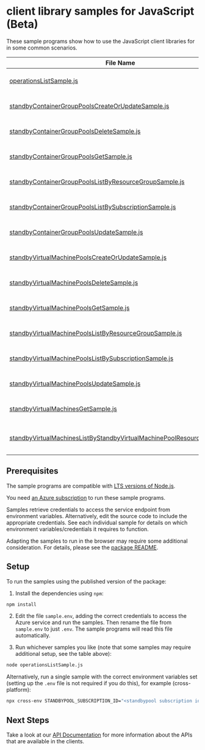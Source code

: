 # client library samples for JavaScript (Beta)

These sample programs show how to use the JavaScript client libraries for in some common scenarios.

| **File Name**                                                                                                                                 | **Description**                                                                                                                                                                                                                                                                |
| --------------------------------------------------------------------------------------------------------------------------------------------- | ------------------------------------------------------------------------------------------------------------------------------------------------------------------------------------------------------------------------------------------------------------------------------ |
| [operationsListSample.js][operationslistsample]                                                                                               | List the operations for the provider x-ms-original-file: specification/standbypool/resource-manager/Microsoft.StandbyPool/preview/2023-12-01-preview/examples/Operations_List.json                                                                                             |
| [standbyContainerGroupPoolsCreateOrUpdateSample.js][standbycontainergrouppoolscreateorupdatesample]                                           | Create a StandbyContainerGroupPoolResource x-ms-original-file: specification/standbypool/resource-manager/Microsoft.StandbyPool/preview/2023-12-01-preview/examples/StandbyContainerGroupPools_CreateOrUpdate.json                                                             |
| [standbyContainerGroupPoolsDeleteSample.js][standbycontainergrouppoolsdeletesample]                                                           | Delete a StandbyContainerGroupPoolResource x-ms-original-file: specification/standbypool/resource-manager/Microsoft.StandbyPool/preview/2023-12-01-preview/examples/StandbyContainerGroupPools_Delete.json                                                                     |
| [standbyContainerGroupPoolsGetSample.js][standbycontainergrouppoolsgetsample]                                                                 | Get a StandbyContainerGroupPoolResource x-ms-original-file: specification/standbypool/resource-manager/Microsoft.StandbyPool/preview/2023-12-01-preview/examples/StandbyContainerGroupPools_Get.json                                                                           |
| [standbyContainerGroupPoolsListByResourceGroupSample.js][standbycontainergrouppoolslistbyresourcegroupsample]                                 | List StandbyContainerGroupPoolResource resources by resource group x-ms-original-file: specification/standbypool/resource-manager/Microsoft.StandbyPool/preview/2023-12-01-preview/examples/StandbyContainerGroupPools_ListByResourceGroup.json                                |
| [standbyContainerGroupPoolsListBySubscriptionSample.js][standbycontainergrouppoolslistbysubscriptionsample]                                   | List StandbyContainerGroupPoolResource resources by subscription ID x-ms-original-file: specification/standbypool/resource-manager/Microsoft.StandbyPool/preview/2023-12-01-preview/examples/StandbyContainerGroupPools_ListBySubscription.json                                |
| [standbyContainerGroupPoolsUpdateSample.js][standbycontainergrouppoolsupdatesample]                                                           | Update a StandbyContainerGroupPoolResource x-ms-original-file: specification/standbypool/resource-manager/Microsoft.StandbyPool/preview/2023-12-01-preview/examples/StandbyContainerGroupPools_Update.json                                                                     |
| [standbyVirtualMachinePoolsCreateOrUpdateSample.js][standbyvirtualmachinepoolscreateorupdatesample]                                           | Create a StandbyVirtualMachinePoolResource x-ms-original-file: specification/standbypool/resource-manager/Microsoft.StandbyPool/preview/2023-12-01-preview/examples/StandbyVirtualMachinePools_CreateOrUpdate.json                                                             |
| [standbyVirtualMachinePoolsDeleteSample.js][standbyvirtualmachinepoolsdeletesample]                                                           | Delete a StandbyVirtualMachinePoolResource x-ms-original-file: specification/standbypool/resource-manager/Microsoft.StandbyPool/preview/2023-12-01-preview/examples/StandbyVirtualMachinePools_Delete.json                                                                     |
| [standbyVirtualMachinePoolsGetSample.js][standbyvirtualmachinepoolsgetsample]                                                                 | Get a StandbyVirtualMachinePoolResource x-ms-original-file: specification/standbypool/resource-manager/Microsoft.StandbyPool/preview/2023-12-01-preview/examples/StandbyVirtualMachinePools_Get.json                                                                           |
| [standbyVirtualMachinePoolsListByResourceGroupSample.js][standbyvirtualmachinepoolslistbyresourcegroupsample]                                 | List StandbyVirtualMachinePoolResource resources by resource group x-ms-original-file: specification/standbypool/resource-manager/Microsoft.StandbyPool/preview/2023-12-01-preview/examples/StandbyVirtualMachinePools_ListByResourceGroup.json                                |
| [standbyVirtualMachinePoolsListBySubscriptionSample.js][standbyvirtualmachinepoolslistbysubscriptionsample]                                   | List StandbyVirtualMachinePoolResource resources by subscription ID x-ms-original-file: specification/standbypool/resource-manager/Microsoft.StandbyPool/preview/2023-12-01-preview/examples/StandbyVirtualMachinePools_ListBySubscription.json                                |
| [standbyVirtualMachinePoolsUpdateSample.js][standbyvirtualmachinepoolsupdatesample]                                                           | Update a StandbyVirtualMachinePoolResource x-ms-original-file: specification/standbypool/resource-manager/Microsoft.StandbyPool/preview/2023-12-01-preview/examples/StandbyVirtualMachinePools_Update.json                                                                     |
| [standbyVirtualMachinesGetSample.js][standbyvirtualmachinesgetsample]                                                                         | Get a StandbyVirtualMachineResource x-ms-original-file: specification/standbypool/resource-manager/Microsoft.StandbyPool/preview/2023-12-01-preview/examples/StandbyVirtualMachines_Get.json                                                                                   |
| [standbyVirtualMachinesListByStandbyVirtualMachinePoolResourceSample.js][standbyvirtualmachineslistbystandbyvirtualmachinepoolresourcesample] | List StandbyVirtualMachineResource resources by StandbyVirtualMachinePoolResource x-ms-original-file: specification/standbypool/resource-manager/Microsoft.StandbyPool/preview/2023-12-01-preview/examples/StandbyVirtualMachines_ListByStandbyVirtualMachinePoolResource.json |

## Prerequisites

The sample programs are compatible with [LTS versions of Node.js](https://github.com/nodejs/release#release-schedule).

You need [an Azure subscription][freesub] to run these sample programs.

Samples retrieve credentials to access the service endpoint from environment variables. Alternatively, edit the source code to include the appropriate credentials. See each individual sample for details on which environment variables/credentials it requires to function.

Adapting the samples to run in the browser may require some additional consideration. For details, please see the [package README][package].

## Setup

To run the samples using the published version of the package:

1. Install the dependencies using `npm`:

```bash
npm install
```

2. Edit the file `sample.env`, adding the correct credentials to access the Azure service and run the samples. Then rename the file from `sample.env` to just `.env`. The sample programs will read this file automatically.

3. Run whichever samples you like (note that some samples may require additional setup, see the table above):

```bash
node operationsListSample.js
```

Alternatively, run a single sample with the correct environment variables set (setting up the `.env` file is not required if you do this), for example (cross-platform):

```bash
npx cross-env STANDBYPOOL_SUBSCRIPTION_ID="<standbypool subscription id>" node operationsListSample.js
```

## Next Steps

Take a look at our [API Documentation][apiref] for more information about the APIs that are available in the clients.

[operationslistsample]: https://github.com/Azure/azure-sdk-for-js/blob/main/sdk/standbypool/arm-standbypool/samples/v1-beta/javascript/operationsListSample.js
[standbycontainergrouppoolscreateorupdatesample]: https://github.com/Azure/azure-sdk-for-js/blob/main/sdk/standbypool/arm-standbypool/samples/v1-beta/javascript/standbyContainerGroupPoolsCreateOrUpdateSample.js
[standbycontainergrouppoolsdeletesample]: https://github.com/Azure/azure-sdk-for-js/blob/main/sdk/standbypool/arm-standbypool/samples/v1-beta/javascript/standbyContainerGroupPoolsDeleteSample.js
[standbycontainergrouppoolsgetsample]: https://github.com/Azure/azure-sdk-for-js/blob/main/sdk/standbypool/arm-standbypool/samples/v1-beta/javascript/standbyContainerGroupPoolsGetSample.js
[standbycontainergrouppoolslistbyresourcegroupsample]: https://github.com/Azure/azure-sdk-for-js/blob/main/sdk/standbypool/arm-standbypool/samples/v1-beta/javascript/standbyContainerGroupPoolsListByResourceGroupSample.js
[standbycontainergrouppoolslistbysubscriptionsample]: https://github.com/Azure/azure-sdk-for-js/blob/main/sdk/standbypool/arm-standbypool/samples/v1-beta/javascript/standbyContainerGroupPoolsListBySubscriptionSample.js
[standbycontainergrouppoolsupdatesample]: https://github.com/Azure/azure-sdk-for-js/blob/main/sdk/standbypool/arm-standbypool/samples/v1-beta/javascript/standbyContainerGroupPoolsUpdateSample.js
[standbyvirtualmachinepoolscreateorupdatesample]: https://github.com/Azure/azure-sdk-for-js/blob/main/sdk/standbypool/arm-standbypool/samples/v1-beta/javascript/standbyVirtualMachinePoolsCreateOrUpdateSample.js
[standbyvirtualmachinepoolsdeletesample]: https://github.com/Azure/azure-sdk-for-js/blob/main/sdk/standbypool/arm-standbypool/samples/v1-beta/javascript/standbyVirtualMachinePoolsDeleteSample.js
[standbyvirtualmachinepoolsgetsample]: https://github.com/Azure/azure-sdk-for-js/blob/main/sdk/standbypool/arm-standbypool/samples/v1-beta/javascript/standbyVirtualMachinePoolsGetSample.js
[standbyvirtualmachinepoolslistbyresourcegroupsample]: https://github.com/Azure/azure-sdk-for-js/blob/main/sdk/standbypool/arm-standbypool/samples/v1-beta/javascript/standbyVirtualMachinePoolsListByResourceGroupSample.js
[standbyvirtualmachinepoolslistbysubscriptionsample]: https://github.com/Azure/azure-sdk-for-js/blob/main/sdk/standbypool/arm-standbypool/samples/v1-beta/javascript/standbyVirtualMachinePoolsListBySubscriptionSample.js
[standbyvirtualmachinepoolsupdatesample]: https://github.com/Azure/azure-sdk-for-js/blob/main/sdk/standbypool/arm-standbypool/samples/v1-beta/javascript/standbyVirtualMachinePoolsUpdateSample.js
[standbyvirtualmachinesgetsample]: https://github.com/Azure/azure-sdk-for-js/blob/main/sdk/standbypool/arm-standbypool/samples/v1-beta/javascript/standbyVirtualMachinesGetSample.js
[standbyvirtualmachineslistbystandbyvirtualmachinepoolresourcesample]: https://github.com/Azure/azure-sdk-for-js/blob/main/sdk/standbypool/arm-standbypool/samples/v1-beta/javascript/standbyVirtualMachinesListByStandbyVirtualMachinePoolResourceSample.js
[apiref]: https://docs.microsoft.com/javascript/api/@azure/arm-standbypool?view=azure-node-preview
[freesub]: https://azure.microsoft.com/free/
[package]: https://github.com/Azure/azure-sdk-for-js/tree/main/sdk/standbypool/arm-standbypool/README.md
